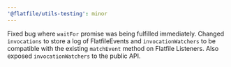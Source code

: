 ```yaml
---
'@flatfile/utils-testing': minor
---
```


Fixed bug where `waitFor` promise was being fulfilled immediately. Changed `invocations` to store a log of FlatfileEvents and `invocationWatchers` to be compatible with the existing `matchEvent` method on Flatfile Listeners. Also exposed `invocationWatchers` to the public API.
